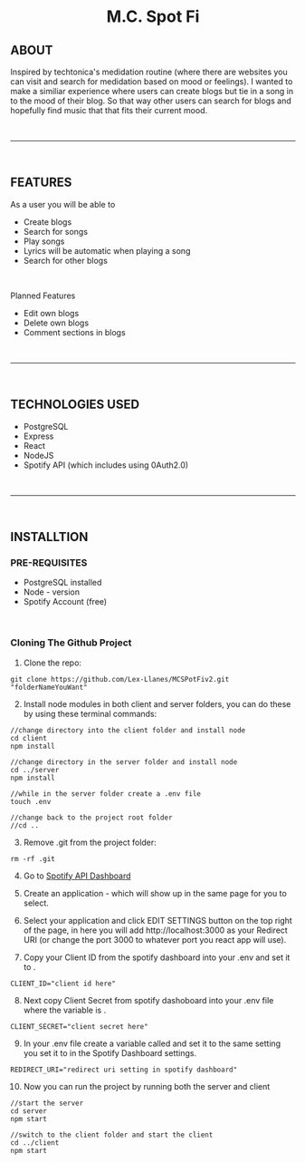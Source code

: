 

<p align="center">
    <h1 align="center"><b>M.C. Spot Fi</b></h1>
</p>

## ABOUT

Inspired by techtonica's medidation routine (where there are websites you can visit and search for medidation based on mood or feelings). I wanted to make a similiar experience where users can create blogs but tie in a song in to the mood of their blog. So that way other users can search for blogs and hopefully find music that that fits their current mood.

</br>

___

</br>

## FEATURES
As a user you will be able to
- Create blogs
- Search for songs
- Play songs
- Lyrics will be automatic when playing a song
- Search for other blogs

</br>

Planned Features
- Edit own blogs
- Delete own blogs
- Comment sections in blogs



</br>

___

</br>







## TECHNOLOGIES USED

- PostgreSQL
- Express
- React
- NodeJS
- Spotify API (which includes using 0Auth2.0)

</br>

___

</br>

## INSTALLTION
###  PRE-REQUISITES

- PostgreSQL installed
- Node - version 
- Spotify Account (free)

</br>

### Cloning The Github Project

1. Clone the repo:
```
git clone https://github.com/Lex-Llanes/MCSPotFiv2.git "folderNameYouWant"
```

2. Install node modules in both client and server folders, you can do these by using these terminal commands:
```
//change directory into the client folder and install node
cd client
npm install

//change directory in the server folder and install node
cd ../server
npm install

//while in the server folder create a .env file
touch .env

//change back to the project root folder
//cd ..
```

3. Remove .git from the project folder:
```
rm -rf .git
```
4. Go to [Spotify API Dashboard](https://developer.spotify.com/dashboard/applications)

5. Create an application - which will show up in the same page for you to select.

6. Select your application and click EDIT SETTINGS button on the top right of the page, in here you will add http://localhost:3000 as your Redirect URI (or change the port 3000 to whatever port you react app will use).

7. Copy your Client ID from the spotify dashboard into your .env and set it to .
```
CLIENT_ID="client id here"
```

8. Next copy Client Secret from spotify dashoboard into your .env file where the variable is .
```
CLIENT_SECRET="client secret here"
```

9. In your .env file create a variable called and set it to the same setting you set it to in the Spotify Dashboard settings.
```
REDIRECT_URI="redirect uri setting in spotify dashboard"
```

10. Now you can run the project by running both the server and client
```
//start the server
cd server
npm start

//switch to the client folder and start the client
cd ../client
npm start
```


</br>
